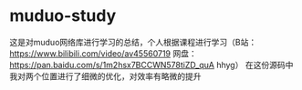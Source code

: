 # muduo-study
这是对muduo网络库进行学习的总结，个人根据课程进行学习（B站：https://www.bilibili.com/video/av45560719  网盘：https://pan.baidu.com/s/1m2hsx7BCCWN578tiZD_quA  hhyg）
在这份源码中我对两个位置进行了细微的优化，对效率有略微的提升
